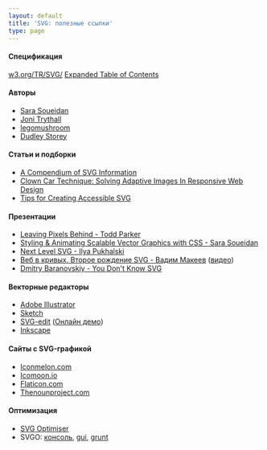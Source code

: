```yaml
---
layout: default
title: 'SVG: полезные ссылки'
type: page
---
```

<h4>Спецификация</h4>

<a href="http://www.w3.org/TR/SVG/">w3.org/TR/SVG/</a>
<a href="http://www.w3.org/TR/SVG/expanded-toc.html">Expanded Table of Contents</a>

<h4>Авторы</h4>

<ul>
  <li><a href="http://sarasoueidan.com/articles.html">Sara Soueidan</a>
  </li>
  <li><a href="http://jonibologna.com/">Joni Trythall</a>
  </li>
  <li><a href="http://blog.legomushroom.com/">legomushroom</a>
  </li>
  <li><a href="http://demosthenes.info/blog/svg">Dudley Storey</a>
  </li>
</ul>

<h4>Статьи и подборки</h4>
<ul>
    <li><a href="http://css-tricks.com/mega-list-svg-information/">A Compendium of SVG Information</a>
    </li>
    <li><a href="http://www.smashingmagazine.com/2013/06/02/clown-car-technique-solving-for-adaptive-images-in-responsive-web-design/">Clown Car Technique: Solving Adaptive Images In Responsive Web Design</a>
    </li>
    <li><a href="http://www.sitepoint.com/tips-accessible-svg/">Tips for Creating Accessible SVG</a>
    </li>
</ul>

<h4>Презентации</h4>
<ul>
  <li><a href="https://docs.google.com/presentation/d/1CNQLbqC0krocy_fZrM5fZ-YmQ2JgEADRh3qR6RbOOGk/present#slide=id.p">Leaving Pixels Behind - Todd Parker</a>
  </li>
  <li><a href="https://docs.google.com/presentation/d/1Iuvf3saPCJepVJBDNNDSmSsA0_rwtRYehSmmSSLYFVQ/present#slide=id.p">Styling & Animating Scalable Vector Graphics with CSS - Sara Soueidan</a>
  </li>
  <li><a href="https://speakerdeck.com/pukhalski/next-level-svg">Next Level SVG - Ilya Pukhalski</a>
  </li>
  <li><a href="http://pepelsbey.net/pres/web-in-curves/">Веб в кривых.
  Второе рождение SVG - Вадим Макеев</a> (<a href="http://www.youtube.com/watch?v=XPseFBICcVU">видео</a>)
  </li>
  <li><a href="http://www.youtube.com/watch?v=SeLOt_BRAqc">Dmitry Baranovskiy - You Don't Know SVG</a>
  </li>
</ul>

<h4>Векторные редакторы</h4>
<ul>
<li><a href="http://www.adobe.com/ru/products/illustrator.html">Adobe Illustrator</a>
</li>
<li><a href="http://www.bohemiancoding.com/sketch/">Sketch</a>
</li>
<li><a href="https://code.google.com/p/svg-edit/">SVG-edit</a> (<a href="http://svg-edit.googlecode.com/svn/branches/stable/editor/svg-editor.html">Онлайн демо</a>)
</li>
<li><a href="http://www.inkscape.org/en/">Inkscape</a>
</li>
</ul>

<h4>Сайты с SVG-графикой</h4>
<ul>
  <li><a href="http://iconmelon.com/">Iconmelon.com</a>
  </li>
  <li><a href="http://icomoon.io/app/#/select">Icomoon.io</a>
  </li>
  <li><a href="http://www.flaticon.com/">Flaticon.com</a>
  </li>
  <li><a href="http://thenounproject.com/">Thenounproject.com</a>
  </li>
</ul>

<h4>Оптимизация</h4>

<ul>
  <li><a href="http://petercollingridge.appspot.com/svg-optimiser">SVG Optimiser</a></li>
  <li>SVGO: <a href="https://github.com/svg/svgo">консоль</a>, <a href="https://github.com/svg/svgo-gui">gui</a>, <a href="https://github.com/sindresorhus/grunt-svgmin">grunt</a>
  </li>
</ul>